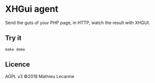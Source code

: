 # XHGui agent

Send the guts of your PHP page, in HTTP, watch the result with XHGUI.

## Try it

    make demo

## Licence

AGPL v3 ©2018 Mathieu Lecarme
